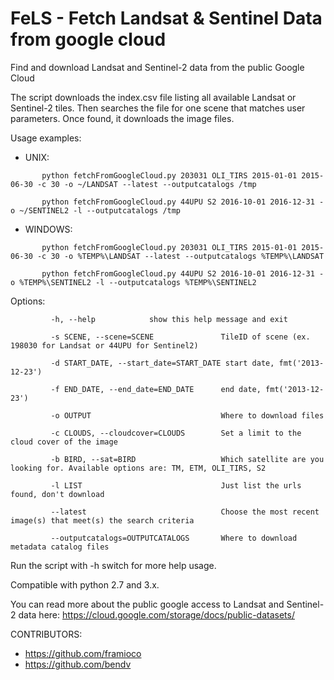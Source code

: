 # FeLS - Fetch Landsat & Sentinel Data from google cloud
Find and download Landsat and Sentinel-2 data from the public Google Cloud

The script downloads the index.csv file listing all available Landsat or Sentinel-2 tiles. 
Then searches the file for one scene that matches user parameters.
Once found, it downloads the image files.

Usage examples:

 - UNIX:

`       python fetchFromGoogleCloud.py 203031 OLI_TIRS 2015-01-01 2015-06-30 -c 30 -o ~/LANDSAT --latest --outputcatalogs /tmp`

`       python fetchFromGoogleCloud.py 44UPU S2 2016-10-01 2016-12-31 -o ~/SENTINEL2 -l --outputcatalogs /tmp`

 - WINDOWS:

`       python fetchFromGoogleCloud.py 203031 OLI_TIRS 2015-01-01 2015-06-30 -c 30 -o %TEMP%\LANDSAT --latest --outputcatalogs %TEMP%\LANDSAT`

`       python fetchFromGoogleCloud.py 44UPU S2 2016-10-01 2016-12-31 -o %TEMP%\SENTINEL2 -l --outputcatalogs %TEMP%\SENTINEL2`

Options:

`         -h, --help            show this help message and exit`

`         -s SCENE, --scene=SCENE               TileID of scene (ex. 198030 for Landsat or 44UPU for Sentinel2)`

`         -d START_DATE, --start_date=START_DATE start date, fmt('2013-12-23')`

`         -f END_DATE, --end_date=END_DATE      end date, fmt('2013-12-23')`

`         -o OUTPUT                             Where to download files`

`         -c CLOUDS, --cloudcover=CLOUDS        Set a limit to the cloud cover of the image`

`         -b BIRD, --sat=BIRD                   Which satellite are you looking for. Available options are: TM, ETM, OLI_TIRS, S2`

`         -l LIST                               Just list the urls found, don't download`

`         --latest                              Choose the most recent image(s) that meet(s) the search criteria`

`         --outputcatalogs=OUTPUTCATALOGS       Where to download metadata catalog files`

Run the script with -h switch for more help usage.

Compatible with python 2.7 and 3.x.

You can read more about the public google access to Landsat and Sentinel-2 data here: https://cloud.google.com/storage/docs/public-datasets/

CONTRIBUTORS:
 - https://github.com/framioco
 - https://github.com/bendv
